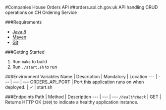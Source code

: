 #Companies House Orders API
##orders.api.ch.gov.uk
API handling CRUD operations on CH Ordering Service

###Requirements
* [Java 8][1]
* [Maven][2]
* [Git][3]

###Getting Started
1. Run `make` to build
2. Run `./start.sh` to run

###Environment Variables
Name | Description | Mandatory | Location
--- | --- | --- | ---
ORDERS_API_PORT | Port this application runs on when deployed. | ✓ | start.sh

###Endpoints
Path | Method | Description
--- | --- | ---
*`/healthcheck`* | GET | Returns HTTP OK (`200`) to indicate a healthy application instance.

[1]: http://www.oracle.com/technetwork/java/javase/downloads/jdk8-downloads-2133151.html
[2]: https://maven.apache.org/download.cgi
[3]: https://git-scm.com/downloads